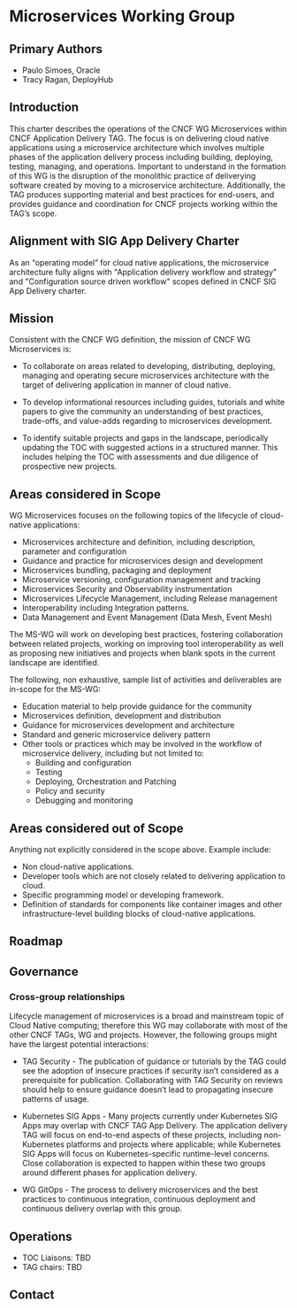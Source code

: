 # Microservices Working Group

## Primary Authors 
- Paulo Simoes, Oracle
- Tracy Ragan, DeployHub

## Introduction
This charter describes the operations of the CNCF WG Microservices within CNCF Application Delivery TAG. The focus is on delivering cloud native applications 
using a microservice architecture which involves multiple phases of the application delivery process including building, deploying, testing, managing, and operations. Important to understand in the formation of this WG is the disruption of the monolithic practice of deliverying software created by moving to a microservice architecture. Additionally, the TAG produces supporting material and best practices for end-users, and provides guidance and coordination for CNCF projects working within the TAG’s scope.

## Alignment with SIG App Delivery Charter
As an “operating model” for cloud native applications, the microservice architecture fully aligns with "Application delivery workflow and strategy" and 
"Configuration source driven workflow" scopes defined in CNCF SIG App Delivery charter.

## Mission
Consistent with the CNCF WG definition, the mission of CNCF WG Microservices is:

- To collaborate on areas related to developing, distributing, deploying, managing and operating secure microservices architecture
with the target of delivering application in manner of cloud native.

- To develop informational resources including guides, tutorials and white papers to give the community an understanding of best practices, trade-offs, 
and value-adds regarding to microservices development.

- To identify suitable projects and gaps in the landscape, periodically updating the TOC with suggested actions in a structured manner. This includes 
helping the TOC with assessments and due diligence of prospective new projects.

## Areas considered in Scope
WG Microservices focuses on the following topics of the lifecycle of cloud-native applications:

- Microservices architecture and definition, including description, parameter and configuration
- Guidance and practice for microservices design and development
- Microservices bundling, packaging and deployment
- Microservice versioning, configuration management and tracking
- Microservices Security and Observability instrumentation
- Microservices Lifecycle Management, including Release management
- Interoperability including Integration patterns.
- Data Management and Event Management (Data Mesh, Event Mesh)

The MS-WG will work on developing best practices, fostering collaboration between related projects, working on improving tool interoperability as well as 
proposing new initiatives and projects when blank spots in the current landscape are identified.

The following, non exhaustive, sample list of activities and deliverables are in-scope for the MS-WG:
- Education material to help provide guidance for the community
- Microservices definition, development and distribution
- Guidance for microservices development and architecture
- Standard and generic microservice delivery pattern
- Other tools or practices which may be involved in the workflow of microservice delivery, including but not limited to:
  - Building and configuration
  - Testing
  - Deploying, Orchestration and Patching
  - Policy and security
  - Debugging and monitoring

## Areas considered out of Scope
Anything not explicitly considered in the scope above. Example include:
- Non cloud-native applications.
- Developer tools which are not closely related to delivering application to cloud.
- Specific programming model or developing framework.
- Definition of standards for components like container images and other infrastructure-level building blocks of cloud-native applications.

## Roadmap

## Governance
### Cross-group relationships
Lifecycle management of microservices is a broad and mainstream topic of Cloud Native computing; therefore this WG may collaborate with most of the 
other CNCF TAGs, WG and projects. However, the following groups might have the largest potential interactions:

- TAG Security - The publication of guidance or tutorials by the TAG could see the adoption of insecure practices if security isn’t considered as a 
prerequisite for publication. Collaborating with TAG Security on reviews should help to ensure guidance doesn’t lead to propagating insecure patterns of usage.

- Kubernetes SIG Apps - Many projects currently under Kubernetes SIG Apps may overlap with CNCF TAG App Delivery. The application delivery TAG will 
focus on end-to-end aspects of these projects, including non-Kubernetes platforms and projects where applicable; while Kubernetes SIG Apps will focus on 
Kubernetes-specific runtime-level concerns. Close collaboration is expected to happen within these two groups around different phases for application delivery.

- WG GitOps - The process to delivery microservices and the best practices to continuous integration, continuous deployment and continuous delivery overlap 
with this group. 



## Operations
- TOC Liaisons: TBD
- TAG chairs: TBD

## Contact
